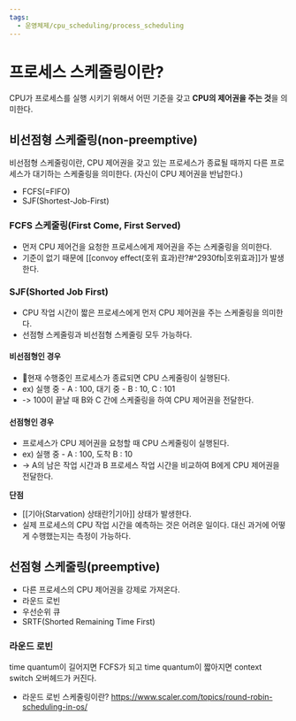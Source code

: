 ```yaml
---
tags:
  - 운영체제/cpu_scheduling/process_scheduling
---
```

# 프로세스 스케줄링이란?
CPU가 프로세스를 실행 시키기 위해서 어떤 기준을 갖고 **CPU의 제어권을 주는 것**을 의미한다.

## 비선점형 스케줄링(non-preemptive)
비선점형 스케줄링이란, CPU 제어권을 갖고 있는 프로세스가 종료될 때까지 다른 프로세스가 대기하는 스케줄링을 의미한다. (자신이 CPU 제어권을 반납한다.)
- FCFS(=FIFO)
- SJF(Shortest-Job-First)

### FCFS 스케줄링(First Come, First Served)
- 먼저 CPU 제어건을 요청한 프로세스에게 제어권을 주는 스케줄링을 의미한다.
- 기준이 없기 때문에 [[convoy effect(호위 효과)란?#^2930fb|호위효과]]가 발생한다.

### SJF(Shorted Job First)
- CPU 작업 시간이 짧은 프로세스에게 먼저 CPU 제어권을 주는 스케줄링을 의미한다.
- 선점형 스케줄링과 비선점형 스케줄링 모두 가능하다.
#### 비선점형인 경우
- 현재 수행중인 프로세스가 종료되면 CPU 스케줄링이 실행된다.
-  ex) 실행 중 - A : 100, 대기 중 - B : 10, C : 101
-  -> 100이 끝날 때 B와 C 간에 스케줄링을 하여 CPU 제어권을 전달한다.
#### 선점형인 경우
- 프로세스가 CPU 제어권을 요청할 때 CPU 스케줄링이 실행된다.
- ex) 실행 중 - A : 100, 도착 B : 10
- -> A의 남은 작업 시간과 B 프로세스 작업 시간을 비교하여 B에게 CPU 제어권을 전달한다.

**단점**
- [[기아(Starvation) 상태란?|기아]] 상태가 발생한다.
- 실제 프로세스의 CPU 작업 시간을 예측하는 것은 어려운 일이다. 대신 과거에 어떻게 수행했는지는 측정이 가능하다.


## 선점형 스케줄링(preemptive)
- 다른 프로세스의 CPU 제어권을 강제로 가져온다.
- 라운드 로빈
- 우선순위 큐
- SRTF(Shorted Remaining Time First)

### 라운드 로빈

time quantum이 길어지면 FCFS가 되고 time quantum이 짧아지면 context switch 오버헤드가 커진다.
- 라운드 로빈 스케줄링이란?
https://www.scaler.com/topics/round-robin-scheduling-in-os/